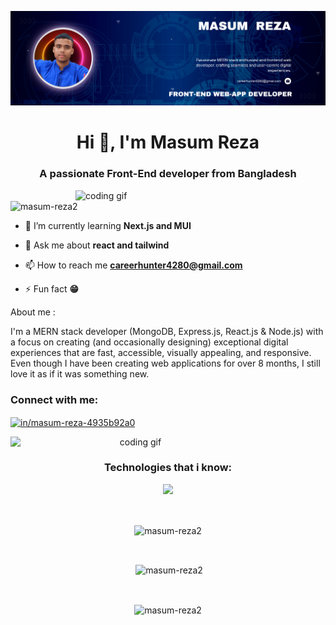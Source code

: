 ![logo](https://github.com/Masum-Reza2/Masum-Reza2/blob/main/githubBanner.png)

<h1 align="center">Hi 👋, I'm Masum Reza</h1>
<h3 align="center">A passionate Front-End developer from Bangladesh</h3>

<img align="right" alt="coding gif" width="400" src="https://i.pinimg.com/originals/81/17/8b/81178b47a8598f0c81c4799f2cdd4057.gif">

<p align="left"> <img src="https://komarev.com/ghpvc/?username=masum-reza2&label=Profile%20views&color=0e75b6&style=flat" alt="masum-reza2" /> </p>

- 🌱 I’m currently learning **Next.js and MUI**

- 💬 Ask me about **react and tailwind**

- 📫 How to reach me **careerhunter4280@gmail.com**

- ⚡ Fun fact **😁**

<p>About me : </p>
<p>I'm a MERN stack developer (MongoDB, Express.js, React.js & Node.js) with a focus on creating (and occasionally designing) exceptional digital experiences that are fast, accessible, visually appealing, and responsive. Even though I have been creating web applications for over 8 months, I still love it as if it was something new.</p>

<h3 align="left">Connect with me:</h3>
<p align="left">
<a href="https://linkedin.com/in/in/masum-reza-4935b92a0" target="blank"><img align="center" src="https://raw.githubusercontent.com/rahuldkjain/github-profile-readme-generator/master/src/images/icons/Social/linked-in-alt.svg" alt="in/masum-reza-4935b92a0" height="30" width="40" /></a>
</p>

<div align="center">
<img align="left" alt="coding gif" width="400" src="https://i.pinimg.com/originals/8b/35/fe/8b35fef55fba1a201c9c7a11d3ec3d64.gif">
</div>

<br>
<h3 align="center">Technologies that i know:</h3>
<p align="center">
  <a href="https://skillicons.dev">
    <img src="https://skillicons.dev/icons?i=git,kubernetes,docker,c,vim" />
  </a>
</p>

<br>

<div align="center">
<p><img align="center" src="https://github-readme-streak-stats.herokuapp.com/?user=masum-reza2&" alt="masum-reza2" /></p>

<br>

<p>&nbsp;<img align="center" src="https://github-readme-stats.vercel.app/api?username=masum-reza2&show_icons=true&locale=en" alt="masum-reza2" /></p>

<br>

<p><img align="center" src="https://github-readme-stats.vercel.app/api/top-langs?username=masum-reza2&show_icons=true&locale=en&layout=compact" alt="masum-reza2" /></p>
<br>
</div>
